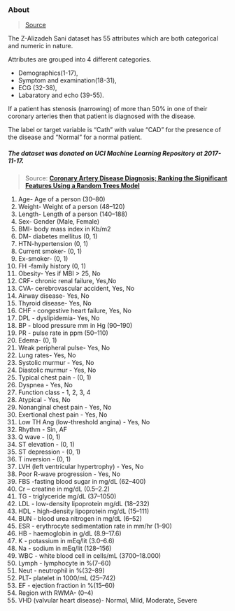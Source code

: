 
### About 
> [Source](https://archive.ics.uci.edu/ml/datasets/Z-Alizadeh+Sani)

The Z-Alizadeh Sani dataset has 55 attributes which are both categorical and numeric in nature.

Attributes are grouped into 4 different categories.
- Demographics(1-17),
- Symptom and examination(18-31),
- ECG (32-38),
- Labaratory and echo (39-55).  

If a patient has stenosis (narrowing) of more than 50% in one of their coronary arteries then that patient is diagnosed with the disease. 

The label or target variable is “Cath” with value “CAD” for the presence of the disease and “Normal” for a normal patient. 

##### The dataset was donated on UCI Machine Learning Repository at 2017-11-17.


> Source: **[Coronary Artery Disease Diagnosis; Ranking the Significant Features Using a Random Trees Model]()**

1. Age- Age of a person (30–80)
2. Weight- Weight of a person (48–120)
3. Length- Length of a person (140–188)
4. Sex- Gender (Male, Female)
5. BMI- body mass index in Kb/m2
6. DM- diabetes mellitus (0, 1)
7. HTN-hypertension (0, 1)
8. Current smoker- (0, 1)
9. Ex-smoker- (0, 1)
10. FH -family history (0, 1)
11. Obesity- Yes if MBI > 25, No
12. CRF- chronic renal failure, Yes,No
13. CVA- cerebrovascular accident, Yes, No
14. Airway disease- Yes, No
15. Thyroid disease- Yes, No
16. CHF - congestive heart failure, Yes, No
17. DPL - dyslipidemia- Yes, No
18. BP - blood pressure mm in Hg (90–190)
19. PR - pulse rate in ppm (50–110)
20. Edema- (0, 1)
21. Weak peripheral pulse- Yes, No
22. Lung rates- Yes, No
23. Systolic murmur - Yes, No
24. Diastolic murmur - Yes, No
25. Typical chest pain - (0, 1)
26. Dyspnea - Yes, No
27. Function class - 1, 2, 3, 4
28. Atypical - Yes, No
29. Nonanginal chest pain - Yes, No
30. Exertional chest pain - Yes, No
31. Low TH Ang (low-threshold angina) - Yes, No
32. Rhythm - Sin, AF
33. Q wave - (0, 1)
34. ST elevation - (0, 1) 
35. ST depression - (0, 1)
36. T inversion - (0, 1)
37. LVH (left ventricular hypertrophy) - Yes, No
38. Poor R-wave progression - Yes, No
39. FBS -fasting blood sugar in mg/dL (62–400)
40. Cr – creatine in mg/dL (0.5–2.2)
41. TG - triglyceride mg/dL (37–1050)
42. LDL - low-density lipoprotein mg/dL (18–232)
43. HDL - high-density lipoprotein mg/dL (15–111)
44. BUN - blood urea nitrogen in mg/dL (6–52)
45. ESR - erythrocyte sedimentation rate in mm/hr (1–90)
46. HB - haemoglobin in g/dL (8.9–17.6)
47. K - potassium in mEq/lit (3.0–6.6)
48. Na - sodium in mEq/lit (128–156)
49. WBC - white blood cell in cells/mL (3700–18.000)
50. Lymph - lymphocyte in %(7–60)
51. Neut - neutrophil in %(32–89)
52. PLT- platelet in 1000/mL (25–742)
53. EF - ejection fraction in %(15–60)
54. Region with RWMA- (0–4)
55. VHD (valvular heart disease)-  Normal, Mild, Moderate, Severe
